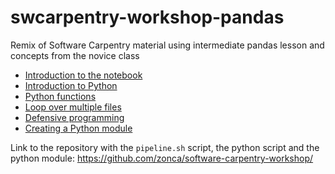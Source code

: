 swcarpentry-workshop-pandas
===========================

Remix of Software Carpentry material using intermediate pandas lesson and concepts from the novice class

* [Introduction to the notebook](http://nbviewer.ipython.org/github/zonca/swcarpentry-workshop-pandas/blob/master/00-intro-notebook.ipynb)
* [Introduction to Python](http://nbviewer.ipython.org/github/zonca/swcarpentry-workshop-pandas/blob/master/01-intro-python.ipynb)
* [Python functions](http://nbviewer.ipython.org/github/zonca/swcarpentry-workshop-pandas/blob/master/02-modularization-documentation.ipynb)
* [Loop over multiple files](http://nbviewer.ipython.org/github/zonca/swcarpentry-workshop-pandas/blob/master/03-loop.ipynb)
* [Defensive programming](http://nbviewer.ipython.org/github/zonca/swcarpentry-workshop-pandas/blob/master/04-defensive.ipynb)
* [Creating a Python module](http://nbviewer.ipython.org/github/zonca/swcarpentry-workshop-pandas/blob/master/05-module.ipynb)

Link to the repository with the `pipeline.sh` script, the python script and the python module: <https://github.com/zonca/software-carpentry-workshop/>
